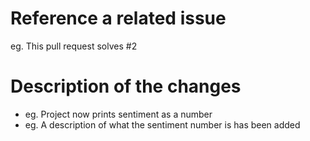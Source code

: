 # Reference a related issue
eg. This pull request solves #2

# Description of the changes
- eg. Project now prints sentiment as a number
- eg. A description of what the sentiment number is has been added


